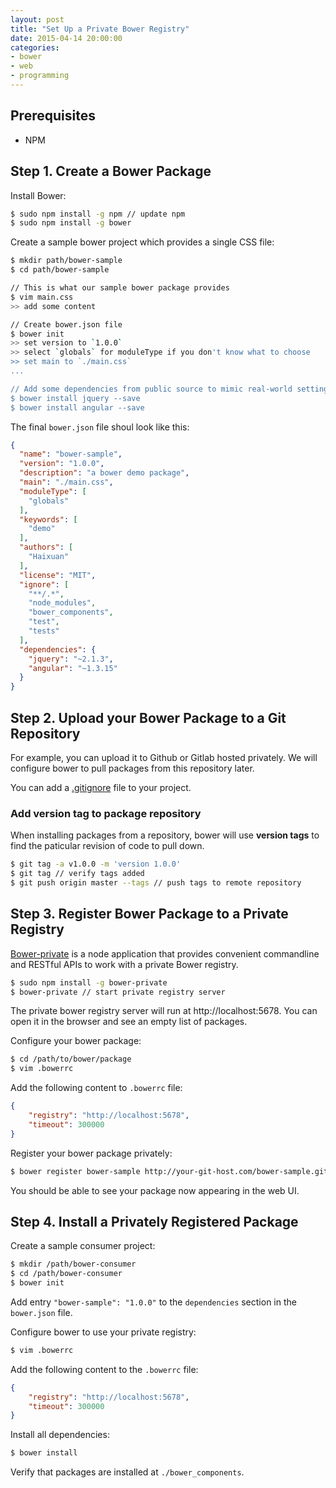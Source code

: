 ```yaml
---
layout: post
title: "Set Up a Private Bower Registry"
date: 2015-04-14 20:00:00
categories:
- bower
- web
- programming
---
```


## Prerequisites

- NPM

## Step 1. Create a Bower Package

Install Bower:

```bash
$ sudo npm install -g npm // update npm
$ sudo npm install -g bower
```

Create a sample bower project which provides a single CSS file:

```bash
$ mkdir path/bower-sample
$ cd path/bower-sample

// This is what our sample bower package provides
$ vim main.css
>> add some content

// Create bower.json file
$ bower init
>> set version to `1.0.0`
>> select `globals` for moduleType if you don't know what to choose
>> set main to `./main.css`
...

// Add some dependencies from public source to mimic real-world settings
$ bower install jquery --save
$ bower install angular --save
```

The final `bower.json` file shoul look like this:

```json
{
  "name": "bower-sample",
  "version": "1.0.0",
  "description": "a bower demo package",
  "main": "./main.css",
  "moduleType": [
    "globals"
  ],
  "keywords": [
    "demo"
  ],
  "authors": [
    "Haixuan"
  ],
  "license": "MIT",
  "ignore": [
    "**/.*",
    "node_modules",
    "bower_components",
    "test",
    "tests"
  ],
  "dependencies": {
    "jquery": "~2.1.3",
    "angular": "~1.3.15"
  }
}
```

## Step 2. Upload your Bower Package to a Git Repository


For example, you can upload it to Github or Gitlab hosted privately. We will configure bower to pull packages from this repository later.

You can add a [.gitignore](https://github.com/bower/bower/blob/master/.gitignore) file to your project.


### Add version tag to package repository

When installing packages from a repository, bower will use **version tags** to find the paticular revision of code to pull down. 

```bash
$ git tag -a v1.0.0 -m 'version 1.0.0'
$ git tag // verify tags added
$ git push origin master --tags // push tags to remote repository
```

## Step 3. Register Bower Package to a Private Registry

[Bower-private](https://github.com/Hacklone/private-bower) is a node application that provides convenient commandline and RESTful APIs to work with a private Bower registry.

```bash
$ sudo npm install -g bower-private
$ bower-private // start private registry server
```

The private bower registry server will run at http://localhost:5678. You can open it in the browser and see an empty list of packages.

Configure your bower package:

```bash
$ cd /path/to/bower/package
$ vim .bowerrc
```

Add the following content to `.bowerrc` file:

``` json
{
	"registry": "http://localhost:5678",
	"timeout": 300000
}
```

Register your bower package privately:

``` bash
$ bower register bower-sample http://your-git-host.com/bower-sample.git
```

You should be able to see your package now appearing in the web UI.

## Step 4. Install a Privately Registered Package

Create a sample consumer project:

``` bash
$ mkdir /path/bower-consumer
$ cd /path/bower-consumer
$ bower init
```

Add entry `"bower-sample": "1.0.0"` to the `dependencies` section in the `bower.json` file.

Configure bower to use your private registry:

``` bash
$ vim .bowerrc
```

Add the following content to the `.bowerrc` file:

``` json
{
	"registry": "http://localhost:5678",
	"timeout": 300000
}

```

Install all dependencies:

``` bash
$ bower install
```

Verify that packages are installed at `./bower_components`.
